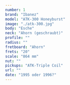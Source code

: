 ```yaml
---
number: 1
brand: "Ibanez"
model: "ATK-300 Honeyburst"
image: "./atk-300.jpg"
body: "Esche"
neck: "Ahorn (geschraubt)"
profile: ""
radius: ""
fretboard: "Ahorn"
frets: "20"
scale: "864 mm"
nut: ""
pickups: "ATK-Triple Coil"
url: ""
date: "1995 oder 1996?"
---
```

